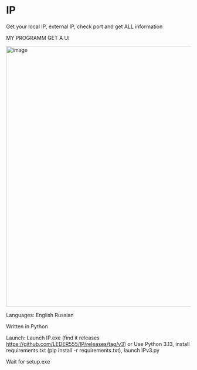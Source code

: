 # IP
Get your local IP, external IP, check port and get ALL information

MY PROGRAMM GET A UI

<img width="1261" height="710" alt="image" src="https://github.com/user-attachments/assets/5d14388a-8207-4da3-be70-eba04a1c9289" />


Languages:
English
Russian

Written in Python

Launch:
Launch IP.exe (find it releases https://github.com/LEDER555/IP/releases/tag/v3)
or
Use Python 3.13, install requirements.txt (pip install -r requirements.txt), launch IPv3.py

Wait for setup.exe

